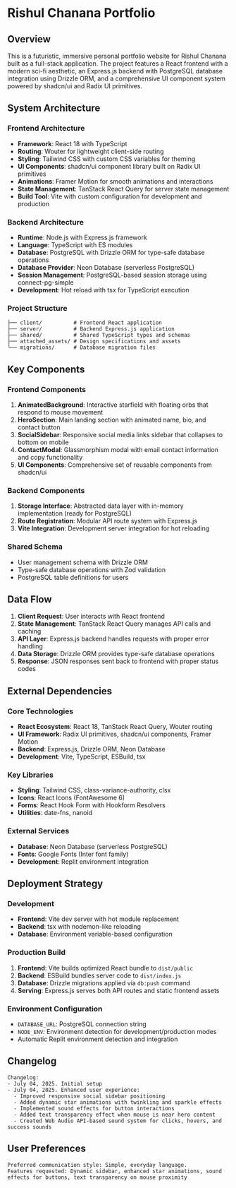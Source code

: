 # Rishul Chanana Portfolio

## Overview

This is a futuristic, immersive personal portfolio website for Rishul Chanana built as a full-stack application. The project features a React frontend with a modern sci-fi aesthetic, an Express.js backend with PostgreSQL database integration using Drizzle ORM, and a comprehensive UI component system powered by shadcn/ui and Radix UI primitives.

## System Architecture

### Frontend Architecture
- **Framework**: React 18 with TypeScript
- **Routing**: Wouter for lightweight client-side routing
- **Styling**: Tailwind CSS with custom CSS variables for theming
- **UI Components**: shadcn/ui component library built on Radix UI primitives
- **Animations**: Framer Motion for smooth animations and interactions
- **State Management**: TanStack React Query for server state management
- **Build Tool**: Vite with custom configuration for development and production

### Backend Architecture
- **Runtime**: Node.js with Express.js framework
- **Language**: TypeScript with ES modules
- **Database**: PostgreSQL with Drizzle ORM for type-safe database operations
- **Database Provider**: Neon Database (serverless PostgreSQL)
- **Session Management**: PostgreSQL-based session storage using connect-pg-simple
- **Development**: Hot reload with tsx for TypeScript execution

### Project Structure
```
├── client/          # Frontend React application
├── server/          # Backend Express.js application
├── shared/          # Shared TypeScript types and schemas
├── attached_assets/ # Design specifications and assets
└── migrations/      # Database migration files
```

## Key Components

### Frontend Components
1. **AnimatedBackground**: Interactive starfield with floating orbs that respond to mouse movement
2. **HeroSection**: Main landing section with animated name, bio, and contact button
3. **SocialSidebar**: Responsive social media links sidebar that collapses to bottom on mobile
4. **ContactModal**: Glassmorphism modal with email contact information and copy functionality
5. **UI Components**: Comprehensive set of reusable components from shadcn/ui

### Backend Components
1. **Storage Interface**: Abstracted data layer with in-memory implementation (ready for PostgreSQL)
2. **Route Registration**: Modular API route system with Express.js
3. **Vite Integration**: Development server integration for hot reloading

### Shared Schema
- User management schema with Drizzle ORM
- Type-safe database operations with Zod validation
- PostgreSQL table definitions for users

## Data Flow

1. **Client Request**: User interacts with React frontend
2. **State Management**: TanStack React Query manages API calls and caching
3. **API Layer**: Express.js backend handles requests with proper error handling
4. **Data Storage**: Drizzle ORM provides type-safe database operations
5. **Response**: JSON responses sent back to frontend with proper status codes

## External Dependencies

### Core Technologies
- **React Ecosystem**: React 18, TanStack React Query, Wouter routing
- **UI Framework**: Radix UI primitives, shadcn/ui components, Framer Motion
- **Backend**: Express.js, Drizzle ORM, Neon Database
- **Development**: Vite, TypeScript, ESBuild, tsx

### Key Libraries
- **Styling**: Tailwind CSS, class-variance-authority, clsx
- **Icons**: React Icons (FontAwesome 6)
- **Forms**: React Hook Form with Hookform Resolvers
- **Utilities**: date-fns, nanoid

### External Services
- **Database**: Neon Database (serverless PostgreSQL)
- **Fonts**: Google Fonts (Inter font family)
- **Development**: Replit environment integration

## Deployment Strategy

### Development
- **Frontend**: Vite dev server with hot module replacement
- **Backend**: tsx with nodemon-like reloading
- **Database**: Environment variable-based configuration

### Production Build
1. **Frontend**: Vite builds optimized React bundle to `dist/public`
2. **Backend**: ESBuild bundles server code to `dist/index.js`
3. **Database**: Drizzle migrations applied via `db:push` command
4. **Serving**: Express.js serves both API routes and static frontend assets

### Environment Configuration
- `DATABASE_URL`: PostgreSQL connection string
- `NODE_ENV`: Environment detection for development/production modes
- Automatic Replit environment detection and integration

## Changelog

```
Changelog:
- July 04, 2025. Initial setup
- July 04, 2025. Enhanced user experience:
  - Improved responsive social sidebar positioning
  - Added dynamic star animations with twinkling and sparkle effects
  - Implemented sound effects for button interactions
  - Added text transparency effect when mouse is near hero content
  - Created Web Audio API-based sound system for clicks, hovers, and success sounds
```

## User Preferences

```
Preferred communication style: Simple, everyday language.
Features requested: Dynamic sidebar, enhanced star animations, sound effects for buttons, text transparency on mouse proximity
```